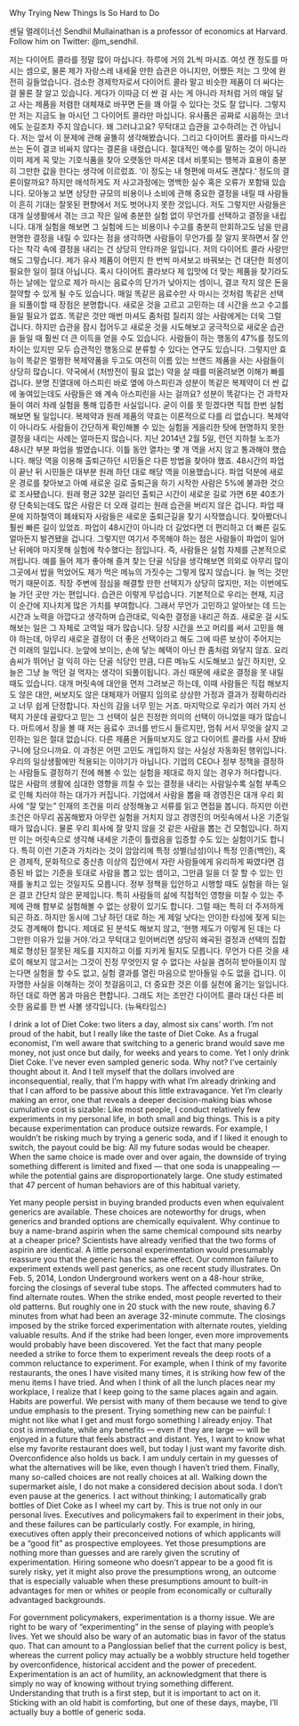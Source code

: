Why Trying New Things Is So Hard to Do

센딜 멀레이너선
Sendhil Mullainathan is a professor of economics at Harvard. Follow him on Twitter: @m_sendhil.

저는 다이어트 콜라를 정말 많이 마십니다. 하루에 거의 2L씩 마시죠. 여섯 캔 정도를 마시는 셈으로, 물론 제가 자랑스레 내세울 만한 습관은 아니지만, 어쨌든 저는 그 맛에 완전히 길들었습니다.
검소한 경제학자로서 다이어트 콜라 말고 비슷한 제품이 더 싸다는 걸 물론 잘 알고 있습니다. 게다가 이따금 더 싼 걸 사는 게 아니라 저처럼 거의 매일 달고 사는 제품을 저렴한 대체재로 바꾸면 돈을 꽤 아낄 수 있다는 것도 잘 압니다. 그렇지만 저는 지금도 늘 마시던 그 다이어트 콜라만 마십니다. 유사품은 공짜로 시음하는 코너에도 눈길조차 주지 않습니다.
왜 그러냐고요? 무턱대고 습관을 고수하려는 건 아닙니다. 저는 앞서 이 문제에 관해 골똘히 생각해봤습니다. 그리고 다이어트 콜라를 마시느라 쓰는 돈이 결코 비싸지 않다는 결론을 내렸습니다. 절대적인 액수를 말하는 것이 아니라 이미 제게 꼭 맞는 기호식품을 찾아 오랫동안 마셔온 데서 비롯되는 행복과 효용이 충분히 그만한 값을 한다는 생각에 이르렀죠. ‘이 정도는 내 형편에 마셔도 괜찮다.’ 정도의 결론이랄까요?
하지만 애석하게도 저 사고과정에는 명백한 실수 혹은 오류가 포함돼 있습니다. 모아놓고 보면 상당한 규모의 비용이나 소비에 관해 중요한 결정을 내릴 때 사람들이 흔히 기대는 잘못된 편향에서 저도 벗어나지 못한 것입니다. 저도 그렇지만 사람들은 대개 실생활에서 겪는 크고 작은 일에 충분한 실험 없이 무언가를 선택하고 결정을 내립니다.
대개 실험을 해보면 그 실험에 드는 비용이나 수고를 충분히 만회하고도 남을 만큼 현명한 결정을 내릴 수 있다는 점을 생각하면 사람들이 무언가를 잘 알지 못하면서 잘 안다는 착각 속에 결정을 내리는 건 상당히 안타까운 일입니다. 저의 다이어트 콜라 사랑만 해도 그렇습니다. 제가 유사 제품이 어떤지 한 번씩 마셔보고 바꿔보는 건 대단한 희생이 필요한 일이 절대 아닙니다. 혹시 다이어트 콜라보다 제 입맛에 더 맞는 제품을 찾기라도 하는 날에는 앞으로 제가 마시는 음료수의 단가가 낮아지는 셈이니, 결코 작지 않은 돈을 절약할 수 있게 될 수도 있습니다.
매일 똑같은 음료수만 사 마시는 것처럼 똑같은 선택을 되풀이할 때 장점은 분명합니다. 새로운 것을 고르고 고민하는 데 시간을 쓰고 수고를 들일 필요가 없죠. 똑같은 것만 매번 마셔도 좀처럼 질리지 않는 사람에게는 더욱 그럴 겁니다. 하지만 습관을 잠시 접어두고 새로운 것을 시도해보고 궁극적으로 새로운 습관을 들일 때 훨씬 더 큰 이득을 얻을 수도 있습니다. 사람들이 하는 행동의 47%를 정도의 차이는 있지만 모두 습관적인 행동으로 분류할 수 있다는 연구도 있습니다.
그렇지만 효능이 똑같은 멀쩡한 복제약품을 두고도 여전히 이름 있는 브랜드 제품을 사는 사람들이 상당히 많습니다. 약국에서 (처방전이 필요 없는) 약을 살 때를 떠올려보면 이해가 빠를 겁니다. 분명 진열대에 아스피린 바로 옆에 아스피린과 성분이 똑같은 복제약이 더 싼 값에 놓여있는데도 사람들은 왜 계속 아스피린을 사는 걸까요? 성분이 똑같다는 건 과학자들이 여러 차례 실험을 통해 입증한 사실입니다. 굳이 이를 못 믿겠다면 직접 한번 실험해보면 될 일입니다. 복제약과 원래 제품의 약효는 이론적으로 다를 리 없습니다.
복제약이 아니라도 사람들이 간단하게 확인해볼 수 있는 실험을 게을리한 탓에 현명하지 못한 결정을 내리는 사례는 얼마든지 많습니다. 지난 2014년 2월 5일, 런던 지하철 노조가 48시간 부분 파업을 벌였습니다. 이틀 동안 열차는 몇 개 역을 서지 않고 통과해야 했습니다. 해당 역을 이용해 출퇴근하던 시민들은 다른 방법을 찾아야 했죠.
48시간의 파업이 끝난 뒤 시민들은 대부분 원래 하던 대로 해당 역을 이용했습니다. 파업 덕분에 새로운 경로를 찾아보고 아예 새로운 길로 출퇴근을 하기 시작한 사람은 5%에 불과한 것으로 조사됐습니다. 원래 평균 32분 걸리던 출퇴근 시간이 새로운 길로 가면 6분 40초가량 단축되는데도 많은 사람은 더 오래 걸리는 원래 습관을 버리지 않은 겁니다.
파업 때문에 지하철역이 폐쇄되자 사람들은 새로운 출퇴근길을 찾기 시작했습니다. 찾아봤더니 훨씬 빠른 길이 있었죠. 파업이 48시간이 아니라 더 길었다면 더 편리하고 더 빠른 길도 얼마든지 발견됐을 겁니다.
그렇지만 여기서 주목해야 하는 점은 사람들이 파업이 일어난 뒤에야 마지못해 실험에 착수했다는 점입니다. 즉, 사람들은 실험 자체를 근본적으로 꺼립니다. 예를 들어 제가 좋아해 즐겨 찾는 단골 식당을 생각해보면 의외로 아무리 많이 그곳에서 밥을 먹었어도 제가 먹은 메뉴의 가짓수는 그렇게 많지 않습니다. 늘 먹는 것만 먹기 때문이죠. 직장 주변에 점심을 해결할 만한 선택지가 상당히 많지만, 저는 이번에도 늘 가던 곳만 가는 편입니다.
습관은 이렇게 무섭습니다. 기본적으로 우리는 현재, 지금 이 순간에 지나치게 많은 가치를 부여합니다. 그래서 무언가 고민하고 알아보는 데 드는 시간과 노력을 아깝다고 생각하며 습관대로, 익숙한 결정을 내리곤 하죠. 새로운 걸 시도해보는 일은 그 자체로 고역일 때가 많습니다. 당장 시간을 쓰고 머리를 써서 고민을 해야 하는데, 아무리 새로운 결정이 더 좋은 선택이라고 해도 그에 따른 보상이 주어지는 건 미래의 일입니다. 눈앞에 보이는, 손에 닿는 혜택이 아닌 한 좀처럼 와닿지 않죠. 요리 솜씨가 뛰어난 걸 익히 아는 단골 식당인 만큼, 다른 메뉴도 시도해보고 싶긴 하지만, 오늘은 그냥 늘 먹던 걸 먹자는 생각이 되풀이됩니다.
과신 때문에 새로운 결정을 못 내릴 때도 있습니다. 대개 머릿속에 대안을 먼저 그려보곤 하는데, 이때 사람들은 직접 해보지도 않은 대안, 써보지도 않은 대체재가 어떨지 임의로 상상한 가정과 결과가 정확하리라고 너무 쉽게 단정합니다. 자신의 감을 너무 믿는 거죠.
마지막으로 우리가 여러 가지 선택지 가운데 골랐다고 믿는 그 선택이 실은 진정한 의미의 선택이 아니었을 때가 많습니다. 마트에서 장을 볼 때 저는 음료수 코너를 반드시 들르지만, 멈춰 서서 무엇을 살지 고민하는 일은 절대 없습니다. 다른 제품은 거들떠보지도 않고 다이어트 콜라를 사서 장바구니에 담으니까요. 이 과정은 어떤 고민도 개입하지 않는 사실상 자동화된 행위입니다.
우리의 일상생활에만 적용되는 이야기가 아닙니다. 기업의 CEO나 정부 정책을 결정하는 사람들도 결정하기 전에 해볼 수 있는 실험을 제대로 하지 않는 경우가 허다합니다. 많은 사람의 생활에 심대한 영향을 끼칠 수 있는 결정을 내리는 사람일수록 실험 부족으로 인해 치러야 하는 대가가 커집니다. 기업에서 사람을 뽑을 때 경영진은 대개 우리 회사에 “잘 맞는” 인재의 조건을 미리 상정해놓고 서류를 읽고 면접을 봅니다. 하지만 이런 조건은 아무리 꼼꼼해봤자 아무런 실험을 거치지 않고 경영진의 머릿속에서 나온 기준일 때가 많습니다.
물론 우리 회사에 잘 맞지 않을 것 같은 사람을 뽑는 건 모험입니다. 하지만 이는 머릿속으로 생각해 내세운 기준이 틀렸음을 입증할 수도 있는 실험이기도 합니다. 특히 이런 기준과 가치라는 것이 암암리에 특정 성별(남성)이나 특정 인종(백인), 혹은 경제적, 문화적으로 중산층 이상의 집안에서 자란 사람들에게 유리하게 짜였다면 검증된 바 없는 기준을 토대로 사람을 뽑고 있는 셈이고, 그만큼 일을 더 잘 할 수 있는 인재를 놓치고 있는 것일지도 모릅니다.
정부 정책을 입안하고 시행할 때도 실험을 하는 일은 결코 간단치 않은 문제입니다. 특히 사람들의 삶에 직접적인 영향을 미칠 수 있는 주제에 관해 함부로 실험해볼 수 없는 상황이 있기도 합니다. 그럴 때는 특히 더 주저하게 되곤 하죠. 하지만 동시에 그냥 하던 대로 하는 게 제일 낫다는 안이한 타성에 젖게 되는 것도 경계해야 합니다. 제대로 된 분석도 해보지 않고, ‘현행 제도가 이렇게 된 데는 다 그만한 이유가 있을 거야.’라고 무턱대고 믿어버리면 상당히 왜곡된 결정과 선택의 집합체로 형성된 잘못된 제도를 지지하고 이를 지키게 될지도 모릅니다.
무언가 다른 것을 새로이 해보지 않고서는 그것이 진정 무엇인지 알 수 없다는 사실을 겸허히 받아들이지 않는다면 실험을 할 수도 없고, 실험 결과를 열린 마음으로 받아들일 수도 없을 겁니다.
이 자명한 사실을 이해하는 것이 첫걸음이고, 더 중요한 것은 이를 실천에 옮기는 일입니다. 하던 대로 하면 몸과 마음은 편합니다. 그래도 저는 조만간 다이어트 콜라 대신 다른 비슷한 음료를 한 번 사볼 생각입니다. (뉴욕타임스)


I drink a lot of Diet Coke: two liters a day, almost six cans’ worth. I’m not proud of the habit, but I really like the taste of Diet Coke.
As a frugal economist, I’m well aware that switching to a generic brand would save me money, not just once but daily, for weeks and years to come. Yet I only drink Diet Coke. I’ve never even sampled generic soda.
Why not? I’ve certainly thought about it. And I tell myself that the dollars involved are inconsequential, really, that I’m happy with what I’m already drinking and that I can afford to be passive about this little extravagance.
Yet I’m clearly making an error, one that reveals a deeper decision-making bias whose cumulative cost is sizable: Like most people, I conduct relatively few experiments in my personal life, in both small and big things.
This is a pity because experimentation can produce outsize rewards. For example, I wouldn’t be risking much by trying a generic soda, and if I liked it enough to switch, the payout could be big: All my future sodas would be cheaper.
When the same choice is made over and over again, the downside of trying something different is limited and fixed — that one soda is unappealing — while the potential gains are disproportionately large. One study estimated that 47 percent of human behaviors are of this habitual variety.

Yet many people persist in buying branded products even when equivalent generics are available. These choices are noteworthy for drugs, when generics and branded options are chemically equivalent. Why continue to buy a name-brand aspirin when the same chemical compound sits nearby at a cheaper price? Scientists have already verified that the two forms of aspirin are identical. A little personal experimentation would presumably reassure you that the generic has the same effect.
Our common failure to experiment extends well past generics, as one recent study illustrates. On Feb. 5, 2014, London Underground workers went on a 48-hour strike, forcing the closings of several tube stops. The affected commuters had to find alternate routes.
When the strike ended, most people reverted to their old patterns. But roughly one in 20 stuck with the new route, shaving 6.7 minutes from what had been an average 32-minute commute.
The closings imposed by the strike forced experimentation with alternate routes, yielding valuable results. And if the strike had been longer, even more improvements would probably have been discovered.
Yet the fact that many people needed a strike to force them to experiment reveals the deep roots of a common reluctance to experiment. For example, when I think of my favorite restaurants, the ones I have visited many times, it is striking how few of the menu items I have tried. And when I think of all the lunch places near my workplace, I realize that I keep going to the same places again and again.
Habits are powerful. We persist with many of them because we tend to give undue emphasis to the present. Trying something new can be painful: I might not like what I get and must forgo something I already enjoy. That cost is immediate, while any benefits — even if they are large — will be enjoyed in a future that feels abstract and distant. Yes, I want to know what else my favorite restaurant does well, but today I just want my favorite dish.
Overconfidence also holds us back. I am unduly certain in my guesses of what the alternatives will be like, even though I haven’t tried them.
Finally, many so-called choices are not really choices at all. Walking down the supermarket aisle, I do not make a considered decision about soda. I don’t even pause at the generics. I act without thinking; I automatically grab bottles of Diet Coke as I wheel my cart by.
This is true not only in our personal lives. Executives and policymakers fail to experiment in their jobs, and these failures can be particularly costly. For example, in hiring, executives often apply their preconceived notions of which applicants will be a “good fit” as prospective employees. Yet those presumptions are nothing more than guesses and are rarely given the scrutiny of experimentation.
Hiring someone who doesn’t appear to be a good fit is surely risky, yet it might also prove the presumptions wrong, an outcome that is especially valuable when these presumptions amount to built-in advantages for men or whites or people from economically or culturally advantaged backgrounds.

For government policymakers, experimentation is a thorny issue. We are right to be wary of “experimenting” in the sense of playing with people’s lives. Yet we should also be wary of an automatic bias in favor of the status quo. That can amount to a Panglossian belief that the current policy is best, whereas the current policy may actually be a wobbly structure held together by overconfidence, historical accident and the power of precedent.
Experimentation is an act of humility, an acknowledgment that there is simply no way of knowing without trying something different.
Understanding that truth is a first step, but it is important to act on it. Sticking with an old habit is comforting, but one of these days, maybe, I’ll actually buy a bottle of generic soda.
